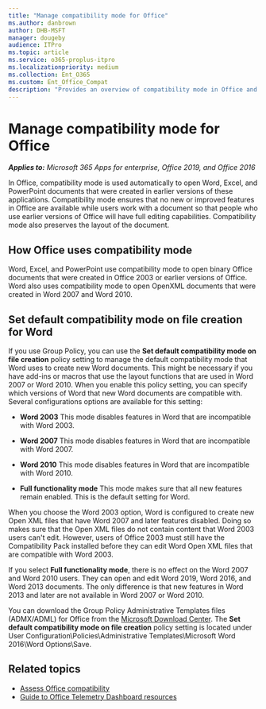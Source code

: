 ```yaml
---
title: "Manage compatibility mode for Office"
ms.author: danbrown
author: DHB-MSFT
manager: dougeby
audience: ITPro
ms.topic: article
ms.service: o365-proplus-itpro
ms.localizationpriority: medium
ms.collection: Ent_O365
ms.custom: Ent_Office_Compat
description: "Provides an overview of compatibility mode in Office and how to set the default behavior for Word."
---
```


# Manage compatibility mode for Office

***Applies to:*** *Microsoft 365 Apps for enterprise, Office 2019, and Office 2016*


In Office, compatibility mode is used automatically to open Word, Excel, and PowerPoint documents that were created in earlier versions of these applications. Compatibility mode ensures that no new or improved features in Office are available while users work with a document so that people who use earlier versions of Office will have full editing capabilities. Compatibility mode also preserves the layout of the document.
  
 
## How Office uses compatibility mode

 Word, Excel, and PowerPoint use compatibility mode to open binary Office documents that were created in Office 2003 or earlier versions of Office. Word also uses compatibility mode to open OpenXML documents that were created in Word 2007 and Word 2010. 
  
## Set default compatibility mode on file creation for Word

If you use Group Policy, you can use the **Set default compatibility mode on file creation** policy setting to manage the default compatibility mode that Word uses to create new Word documents. This might be necessary if you have add-ins or macros that use the layout functions that are used in Word 2007 or Word 2010. When you enable this policy setting, you can specify which versions of Word that new Word documents are compatible with. Several configurations options are available for this setting: 
  
- **Word 2003** This mode disables features in Word that are incompatible with Word 2003. 
    
- **Word 2007** This mode disables features in Word that are incompatible with Word 2007. 
    
- **Word 2010** This mode disables features in Word that are incompatible with Word 2010. 
    
- **Full functionality mode** This mode makes sure that all new features remain enabled. This is the default setting for Word. 
    
When you choose the Word 2003 option, Word is configured to create new Open XML files that have Word 2007 and later features disabled. Doing so makes sure that the Open XML files do not contain content that Word 2003 users can't edit. However, users of Office 2003 must still have the Compatibility Pack installed before they can edit Word Open XML files that are compatible with Word 2003.
  
If you select **Full functionality mode**, there is no effect on the Word 2007 and Word 2010 users. They can open and edit Word 2019, Word 2016, and Word 2013 documents. The only difference is that new features in Word 2013 and later are not available in Word 2007 or Word 2010.
  
You can download the Group Policy Administrative Templates files (ADMX/ADML) for Office from the [Microsoft Download Center](https://www.microsoft.com/download/details.aspx?id=49030). The **Set default compatibility mode on file creation** policy setting is located under User Configuration\\Policies\\Administrative Templates\\Microsoft Word 2016\\Word Options\\Save.
  
## Related topics

- [Assess Office compatibility](assess-office-compatibility.md)
- [Guide to Office Telemetry Dashboard resources](compatibility-and-telemetry-in-office.md)

